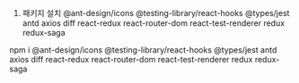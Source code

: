 1. 패키지 설치
@ant-design/icons
@testing-library/react-hooks
@types/jest
antd
axios
diff
react-redux
react-router-dom
react-test-renderer
redux
redux-saga

npm i @ant-design/icons @testing-library/react-hooks @types/jest antd axios diff react-redux react-router-dom react-test-renderer redux redux-saga 